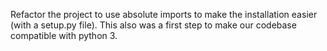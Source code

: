 Refactor the project to use absolute imports to make the installation easier
(with a setup.py file). This also was a first step to make our codebase
compatible with python 3.

